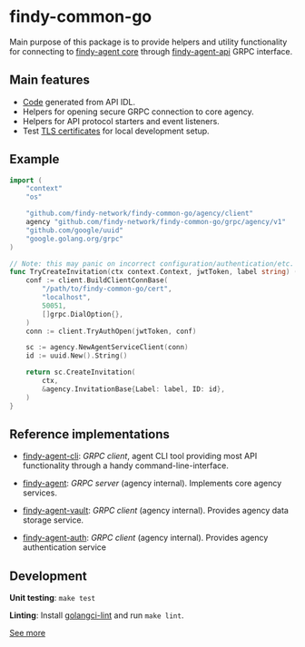 # findy-common-go


Main purpose of this package is to provide helpers and utility functionality for connecting to [findy-agent core](https://github.com/findy-network/findy-agent) through [findy-agent-api](https://github.com/findy-network/findy-agent-api) GRPC interface.

## Main features

* [Code](./grpc) generated from API IDL.
* Helpers for opening secure GRPC connection to core agency.
* Helpers for API protocol starters and event listeners.
* Test [TLS certificates](./cert) for local development setup.

## Example

```go
import (
	"context"
	"os"

	"github.com/findy-network/findy-common-go/agency/client"
	agency "github.com/findy-network/findy-common-go/grpc/agency/v1"
	"github.com/google/uuid"
	"google.golang.org/grpc"
)

// Note: this may panic on incorrect configuration/authentication/etc.
func TryCreateInvitation(ctx context.Context, jwtToken, label string) (*agency.Invitation, error) {
	conf := client.BuildClientConnBase(
		"/path/to/findy-common-go/cert",
		"localhost",
		50051,
		[]grpc.DialOption{},
	)
	conn := client.TryAuthOpen(jwtToken, conf)

	sc := agency.NewAgentServiceClient(conn)
	id := uuid.New().String()

	return sc.CreateInvitation(
		ctx,
		&agency.InvitationBase{Label: label, ID: id},
	)
}
```

## Reference implementations

* [findy-agent-cli](https://github.com/findy-network/findy-agent-cli): *GRPC client*, agent CLI tool providing most API functionality through a handy command-line-interface.

* [findy-agent](https://github.com/findy-network/findy-agent): *GRPC server* (agency internal). Implements core agency services.
* [findy-agent-vault](https://github.com/findy-network/findy-agent-vault): *GRPC client* (agency internal). Provides agency data storage service.
* [findy-agent-auth](https://github.com/findy-network/findy-agent-auth): *GRPC client* (agency internal). Provides agency authentication service

## Development

**Unit testing**: `make test`

**Linting**: Install [golangci-lint](https://golangci-lint.run/usage/install/#local-installation) and run `make lint`.

[See more](./scripts/README.md)